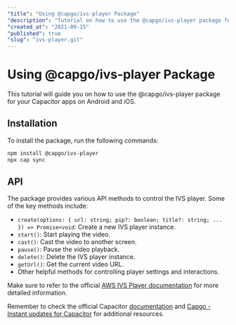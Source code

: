 ```yaml
---
"title": "Using @capgo/ivs-player Package"
"description": "Tutorial on how to use the @capgo/ivs-player package for Capacitor apps on Android and iOS."
"created_at": "2021-09-15"
"published": true
"slug": "ivs-player.git"
---
```


# Using @capgo/ivs-player Package

This tutorial will guide you on how to use the @capgo/ivs-player package for your Capacitor apps on Android and iOS.

## Installation

To install the package, run the following commands:

```bash
npm install @capgo/ivs-player
npx cap sync
```

## API

The package provides various API methods to control the IVS player. Some of the key methods include:

- `create(options: { url: string; pip?: boolean; title?: string; ... }) => Promise<void`: Create a new IVS player instance.
- `start()`: Start playing the video.
- `cast()`: Cast the video to another screen.
- `pause()`: Pause the video playback.
- `delete()`: Delete the IVS player instance.
- `getUrl()`: Get the current video URL.
- Other helpful methods for controlling player settings and interactions.

Make sure to refer to the official [AWS IVS Player documentation](https://docs.aws.amazon.com/ivs/latest/userguide/player.html) for more detailed information.

Remember to check the official Capacitor [documentation](https://capacitorjs.com/docs) and [Capgo - Instant updates for Capacitor](https://capgo.app/) for additional resources.
```